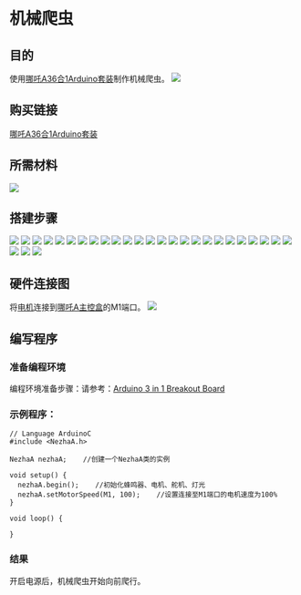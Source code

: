 ﻿# 机械爬虫
## 目的
使用[哪吒A36合1Arduino套装](https://www.elecfreaks.com/elecfreaks-nezha-a-inventor-s-kit-for-arduino.html)制作机械爬虫。
![](https://wiki-media-ef.oss-cn-hongkong.aliyuncs.com//images/neza-a-case-10-01.png)
## 购买链接
[哪吒A36合1Arduino套装](https://www.elecfreaks.com/elecfreaks-nezha-a-inventor-s-kit-for-arduino.html)

## 所需材料
![](https://wiki-media-ef.oss-cn-hongkong.aliyuncs.com//images/neza-a-case-10-02.png)
## 搭建步骤
![](https://wiki-media-ef.oss-cn-hongkong.aliyuncs.com//images/neza-a-step-10-01.png)
![](https://wiki-media-ef.oss-cn-hongkong.aliyuncs.com//images/neza-a-step-10-02.png)
![](https://wiki-media-ef.oss-cn-hongkong.aliyuncs.com//images/neza-a-step-10-03.png)
![](https://wiki-media-ef.oss-cn-hongkong.aliyuncs.com//images/neza-a-step-10-04.png)
![](https://wiki-media-ef.oss-cn-hongkong.aliyuncs.com//images/neza-a-step-10-05.png)
![](https://wiki-media-ef.oss-cn-hongkong.aliyuncs.com//images/neza-a-step-10-06.png)
![](https://wiki-media-ef.oss-cn-hongkong.aliyuncs.com//images/neza-a-step-10-07.png)
![](https://wiki-media-ef.oss-cn-hongkong.aliyuncs.com//images/neza-a-step-10-08.png)
![](https://wiki-media-ef.oss-cn-hongkong.aliyuncs.com//images/neza-a-step-10-09.png)
![](https://wiki-media-ef.oss-cn-hongkong.aliyuncs.com//images/neza-a-step-10-10.png)
![](https://wiki-media-ef.oss-cn-hongkong.aliyuncs.com//images/neza-a-step-10-11.png)
![](https://wiki-media-ef.oss-cn-hongkong.aliyuncs.com//images/neza-a-step-10-12.png)
![](https://wiki-media-ef.oss-cn-hongkong.aliyuncs.com//images/neza-a-step-10-13.png)
![](https://wiki-media-ef.oss-cn-hongkong.aliyuncs.com//images/neza-a-step-10-14.png)
![](https://wiki-media-ef.oss-cn-hongkong.aliyuncs.com//images/neza-a-step-10-15.png)
![](https://wiki-media-ef.oss-cn-hongkong.aliyuncs.com//images/neza-a-step-10-16.png)
![](https://wiki-media-ef.oss-cn-hongkong.aliyuncs.com//images/neza-a-step-10-17.png)
![](https://wiki-media-ef.oss-cn-hongkong.aliyuncs.com//images/neza-a-step-10-18.png)
![](https://wiki-media-ef.oss-cn-hongkong.aliyuncs.com//images/neza-a-step-10-19.png)
![](https://wiki-media-ef.oss-cn-hongkong.aliyuncs.com//images/neza-a-step-10-20.png)
![](https://wiki-media-ef.oss-cn-hongkong.aliyuncs.com//images/neza-a-step-10-21.png)
![](https://wiki-media-ef.oss-cn-hongkong.aliyuncs.com//images/neza-a-step-10-22.png)
![](https://wiki-media-ef.oss-cn-hongkong.aliyuncs.com//images/neza-a-step-10-23.png)
![](https://wiki-media-ef.oss-cn-hongkong.aliyuncs.com//images/neza-a-step-10-24.png)
![](https://wiki-media-ef.oss-cn-hongkong.aliyuncs.com//images/neza-a-step-10-25.png)
![](https://wiki-media-ef.oss-cn-hongkong.aliyuncs.com//images/neza-a-step-10-26.png)
![](https://wiki-media-ef.oss-cn-hongkong.aliyuncs.com//images/neza-a-step-10-27.png)
![](https://wiki-media-ef.oss-cn-hongkong.aliyuncs.com//images/neza-a-step-10-28.png)
## 硬件连接图
将[电机](https://www.elecfreaks.com/geekservo-motor-2kg-compatible-with-lego.html)连接到[哪吒A主控盒](https://www.elecfreaks.com/arduino-3-in-1-master-control-box.html)的M1端口。
![](https://wiki-media-ef.oss-cn-hongkong.aliyuncs.com//images/neza-a-case-09-03.png)
## 编写程序
### 准备编程环境
编程环境准备步骤：请参考：[Arduino 3 in 1 Breakout Board](https://www.elecfreaks.com/learn-en/Arduino-3-in-1-box/Arduino-3-in-1-box.html)
### 示例程序：
```
// Language ArduinoC
#include <NezhaA.h>

NezhaA nezhaA;    //创建一个NezhaA类的实例

void setup() {
  nezhaA.begin();    //初始化蜂鸣器、电机、舵机、灯光
  nezhaA.setMotorSpeed(M1, 100);    //设置连接至M1端口的电机速度为100%
}

void loop() {

}

```
### 结果
开启电源后，机械爬虫开始向前爬行。
